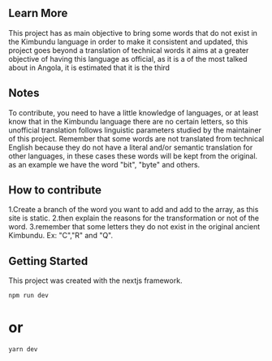 ## Learn More 
This project has as main objective to bring some words that do not exist in the Kimbundu language in order to make it consistent and updated, this project goes beyond a translation of technical words it aims at a greater objective of having this language as official, as it is a of the most talked about in Angola, it is estimated that it is the third

## Notes
To contribute, you need to have a little knowledge of languages, or at least know that in the Kimbundu language there are no certain letters, so this unofficial translation follows linguistic parameters studied by the maintainer of this project. Remember that some words are not translated from technical English because they do not have a literal and/or semantic translation for other languages, in these cases these words will be kept from the original. as an example we have the word "bit", "byte" and others.

## How to contribute
1.Create a branch of the word you want to add and add to the array, as this site is static.
2.then explain the reasons for the transformation or not of the word.
3.remember that some letters they do not exist in the original ancient Kimbundu. Ex: "C","R" and "Q".

## Getting Started

This project was created with the nextjs framework.

```npm run dev```
# or
```yarn dev```
